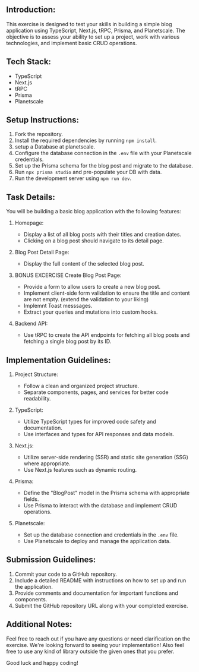 Introduction:
-------------

This exercise is designed to test your skills in building a simple blog application using TypeScript, Next.js, tRPC, Prisma, and Planetscale. The objective is to assess your ability to set up a project, work with various technologies, and implement basic CRUD operations.

Tech Stack:
-----------

-   TypeScript
-   Next.js
-   tRPC
-   Prisma
-   Planetscale

Setup Instructions:
-------------------

1.  Fork the repository.
2.  Install the required dependencies by running `npm install`.
3.  setup a Database at planetscale.
4.  Configure the database connection in the `.env` file with your Planetscale credentials.
5.  Set up the Prisma schema for the blog post and migrate to the database.
6.  Run `npx prisma studio` and pre-populate your DB with data.
7.  Run the development server using `npm run dev`.

Task Details:
-------------

You will be building a basic blog application with the following features:

1.  Homepage:

    -   Display a list of all blog posts with their titles and creation dates.
    -   Clicking on a blog post should navigate to its detail page.
2.  Blog Post Detail Page:

    -   Display the full content of the selected blog post.
3. BONUS EXCERCISE Create Blog Post Page:
    -   Provide a form to allow users to create a new blog post.
    -   Implement client-side form validation to ensure the title and content are not empty. (extend the validation to your liking)
    -   Implemnt Toast messsages.
    -   Extract your queries and mutations into custom hooks.
4.  Backend API:

    -   Use tRPC to create the API endpoints for fetching all blog posts and fetching a single blog post by its ID.

Implementation Guidelines:
--------------------------

1.  Project Structure:

    -   Follow a clean and organized project structure.
    -   Separate components, pages, and services for better code readability.
2.  TypeScript:

    -   Utilize TypeScript types for improved code safety and documentation.
    -   Use interfaces and types for API responses and data models.
3.  Next.js:

    -   Utilize server-side rendering (SSR) and static site generation (SSG) where appropriate.
    -   Use Next.js features such as dynamic routing.
4.  Prisma:

    -   Define the "BlogPost" model in the Prisma schema with appropriate fields.
    -   Use Prisma to interact with the database and implement CRUD operations.
5.  Planetscale:

    -   Set up the database connection and credentials in the `.env` file.
    -   Use Planetscale to deploy and manage the application data.

Submission Guidelines:
----------------------

1.  Commit your code to a GitHub repository.
2.  Include a detailed README with instructions on how to set up and run the application.
3.  Provide comments and documentation for important functions and components.
4.  Submit the GitHub repository URL along with your completed exercise.

Additional Notes:
-----------------

Feel free to reach out if you have any questions or need clarification on the exercise. We're looking forward to seeing your implementation!
Also feel free to use any kind of library outside the given ones that you prefer. 

Good luck and happy coding!
